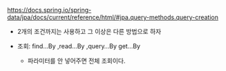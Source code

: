 https://docs.spring.io/spring-data/jpa/docs/current/reference/html/#jpa.query-methods.query-creation

- 2개의 조건까지는 사용하고 그 이상은 다른 방법으로 하자
- 조회: find…By ,read…By ,query…By get…By

    -  파라미터를 안 넣어주면 전체 조회이다.

